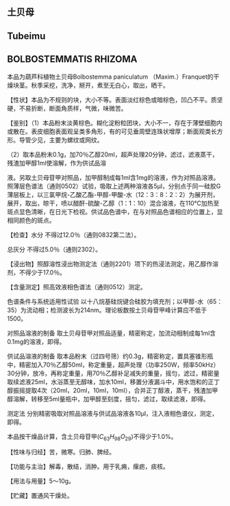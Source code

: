## 土贝母

## Tubeimu

## BOLBOSTEMMATIS RHIZOMA

本品为葫芦科植物土贝母Bolbostemma paniculatum （Maxim.）Franquet的干燥块茎。秋季采挖，洗净，掰开，煮至无白心，取出，晒干。

【性状】本品为不规则的块，大小不等。表面淡红棕色或暗棕色，凹凸不平。质坚硬，不易折断，断面角质样，气微，味微苦。

【鉴别】（1）本品粉末淡黄棕色。糊化淀粉粒团块，大小不一，存在于薄壁细胞内或散在。表皮细胞表面观呈类多角形，有的可见垂周壁连珠状增厚；断面观类长方形。导管少见，主要为螺纹或网纹。

（2）取本品粉末0.1g，加70％乙醇20ml，超声处理20分钟，滤过，滤液蒸干，残渣加甲醇1ml使溶解，作为供试品溶

液。另取土贝母苷甲对照品，加甲醇制成每1ml含1mg的溶液，作为对照品溶液。照薄层色谱法（通则0502）试验，吸取上述两种溶液各5μl，分别点于同一硅胶G薄层板上，以三氯甲烷-乙酸乙酯-甲醇-甲酸-水（12：3：8：2：2）为展开剂，展开，取出，晾干，喷以醋酐-硫酸-乙醇（1：1：10）混合溶液，在110℃加热至斑点显色清晰，在日光下检视。供试品色谱中，在与对照品色谱相应的位置上，显相同颜色的斑点。

【检查】水分 不得过12.0％（通则0832第二法）。

总灰分 不得过5.0％（通则2302）。

【浸出物】照醇溶性浸出物测定法（通则2201）项下的热浸法测定，用乙醇作溶剂，不得少于17.0％。

【含量测定】照高效液相色谱法（通则0512）测定。

色谱条件与系统适用性试验 以十八烷基硅烷键合硅胶为填充剂；以甲醇-水（65：35）为流动相；检测波长为214nm。理论板数按土贝母苷甲峰计算应不低于1500。

对照品溶液的制备 取土贝母苷甲对照品适量，精密称定，加流动相制成每1ml含0.1mg的溶液，即得。

供试品溶液的制备 取本品粉末（过四号筛）约0.3g，精密称定，置具塞锥形瓶中，精密加入70％乙醇50ml，称定重量，超声处理（功率250W，频率50kHz）30分钟，放冷，再称定重量，用70％乙醇补足减失的重量，摇匀，滤过，精密量取续滤液25ml，水浴蒸至无醇味，加水10ml，移置分液漏斗中，用水饱和的正丁醇振摇提取4次（20ml，20ml，10ml，10ml），合并正丁醇液，蒸干，残渣加甲醇溶解，转移至5ml量瓶中，加甲醇至刻度，摇匀，滤过，取续滤液，即得。

测定法 分别精密吸取对照品溶液与供试品溶液各10μl，注入液相色谱仪，测定，即得。

本品按干燥品计算，含土贝母苷甲$( C _ { 6 3 } H _ { 9 8 } O _ { 2 9 } )$不得少于1.0%。

【性味与归经】苦，微寒。归肺、脾经。

【功能与主治】解毒，散结，消肿。用于乳痈，瘰疬，痰核。

【用法与用量】5～10g。

【贮藏】置通风干燥处。